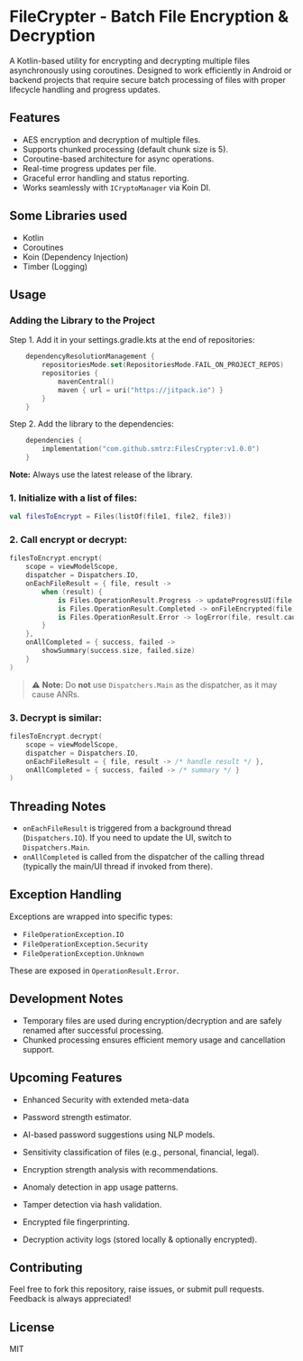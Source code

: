 
# FileCrypter - Batch File Encryption & Decryption

A Kotlin-based utility for encrypting and decrypting multiple files asynchronously using coroutines. Designed to work efficiently in Android or backend projects that require secure batch processing of files with proper lifecycle handling and progress updates.

## Features

- AES encryption and decryption of multiple files.
- Supports chunked processing (default chunk size is 5).
- Coroutine-based architecture for async operations.
- Real-time progress updates per file.
- Graceful error handling and status reporting.
- Works seamlessly with `ICryptoManager` via Koin DI.

## Some Libraries used

- Kotlin
- Coroutines
- Koin (Dependency Injection)
- Timber (Logging)

## Usage
### Adding the Library to the Project

Step 1. Add it in your settings.gradle.kts at the end of repositories:

```kotlin
	dependencyResolutionManagement {
		repositoriesMode.set(RepositoriesMode.FAIL_ON_PROJECT_REPOS)
		repositories {
			mavenCentral()
			maven { url = uri("https://jitpack.io") }
		}
	}

```
Step 2. Add the library to the dependencies:

```kotlin
	dependencies {
		implementation("com.github.smtrz:FilesCrypter:v1.0.0")
	}
```
**Note:** Always use the latest release of the library.

### 1. Initialize with a list of files:

```kotlin
val filesToEncrypt = Files(listOf(file1, file2, file3))
```

### 2. Call encrypt or decrypt:

```kotlin
filesToEncrypt.encrypt(
    scope = viewModelScope,
    dispatcher = Dispatchers.IO,
    onEachFileResult = { file, result ->
        when (result) {
            is Files.OperationResult.Progress -> updateProgressUI(file, result.percent)
            is Files.OperationResult.Completed -> onFileEncrypted(file)
            is Files.OperationResult.Error -> logError(file, result.cause)
        }
    },
    onAllCompleted = { success, failed ->
        showSummary(success.size, failed.size)
    }
)
```

> ⚠️ **Note:** Do **not** use `Dispatchers.Main` as the dispatcher, as it may cause ANRs.

### 3. Decrypt is similar:

```kotlin
filesToEncrypt.decrypt(
    scope = viewModelScope,
    dispatcher = Dispatchers.IO,
    onEachFileResult = { file, result -> /* handle result */ },
    onAllCompleted = { success, failed -> /* summary */ }
)
```

## Threading Notes

- `onEachFileResult` is triggered from a background thread (`Dispatchers.IO`). If you need to update the UI, switch to `Dispatchers.Main`.
- `onAllCompleted` is called from the dispatcher of the calling thread (typically the main/UI thread if invoked from there).

## Exception Handling

Exceptions are wrapped into specific types:
- `FileOperationException.IO`
- `FileOperationException.Security`
- `FileOperationException.Unknown`

These are exposed in `OperationResult.Error`.

## Development Notes

- Temporary files are used during encryption/decryption and are safely renamed after successful processing.
- Chunked processing ensures efficient memory usage and cancellation support.
  
## Upcoming Features

- Enhanced Security with extended meta-data

- Password strength estimator.

- AI-based password suggestions using NLP models.

- Sensitivity classification of files (e.g., personal, financial, legal).

- Encryption strength analysis with recommendations.

- Anomaly detection in app usage patterns.

- Tamper detection via hash validation.

- Encrypted file fingerprinting.

- Decryption activity logs (stored locally & optionally encrypted).


## Contributing

Feel free to fork this repository, raise issues, or submit pull requests. Feedback is always appreciated!

## License

MIT
